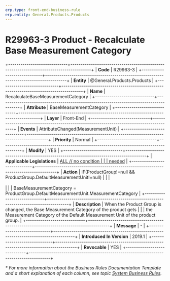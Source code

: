 ```yaml
---
erp.type: front-end-business-rule
erp.entity: General.Products.Products
---
```


# R29963-3 Product - Recalculate Base Measurement Category
+-----------------------------+----------------------------------------------------------------------------------------+
| **Code**                    | R29963-3                                                                               |
+-----------------------------+----------------------------------------------------------------------------------------+
| **Entity**                  | @General.Products.Products                                                             |
+-----------------------------+----------------------------------------------------------------------------------------+
| **Name**                    | RecalculateBaseMeasurementCategory                                                     |
+-----------------------------+----------------------------------------------------------------------------------------+
| **Attribute**               | BaseMeasurementCategory                                                                |
+-----------------------------+----------------------------------------------------------------------------------------+
| **Layer**                   | Front-End                                                                              |
+-----------------------------+----------------------------------------------------------------------------------------+
| **Events**                  | AttributeChanged(MeasurementUnit)                                                      |
+-----------------------------+----------------------------------------------------------------------------------------+
| **Priority**                | Normal                                                                                 |
+-----------------------------+----------------------------------------------------------------------------------------+
| **Modify**                  | YES                                                                                    |
+-----------------------------+----------------------------------------------------------------------------------------+
| **Applicable Legislations** | [ALL // no condition                                                                   |
|                             | needed](xref:applicable-legislations)                                                  |
+-----------------------------+----------------------------------------------------------------------------------------+
| **Action**                  | IF(ProductGroup!=null && ProductGroup.DefaultMeasurementUnit!=null)                    |
|                             | <br/><br/>                                                                             |
|                             | BaseMeasurementCategory = ProductGroup.DefaultMeasurementUnit.MeasurementCategory      |
+-----------------------------+----------------------------------------------------------------------------------------+
| **Description**             | When the Product Group is changed, the Base Measurement Category of the product gets   |
|                             | the Measurement Category of the Default Measurement Unit of the product group.         |
+-----------------------------+----------------------------------------------------------------------------------------+
| **Message**                 | \-                                                                                     |
+-----------------------------+----------------------------------------------------------------------------------------+
| **Introduced In Version**   | 2019.1                                                                                 |
+-----------------------------+----------------------------------------------------------------------------------------+
| **Revocable**               | YES                                                                                    |
+-----------------------------+----------------------------------------------------------------------------------------+

*\* For more information about the Business Rules Documentation Template and a short explanation of each column, see
topic [System Business Rules](../templates/template-description-system-business-rules.md).*
